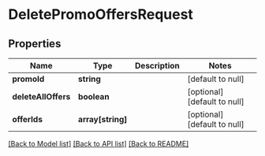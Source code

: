 # DeletePromoOffersRequest

## Properties
Name | Type | Description | Notes
------------ | ------------- | ------------- | -------------
**promoId** | **string** |  | [default to null]
**deleteAllOffers** | **boolean** |  | [optional] [default to null]
**offerIds** | **array[string]** |  | [optional] [default to null]

[[Back to Model list]](../README.md#documentation-for-models) [[Back to API list]](../README.md#documentation-for-api-endpoints) [[Back to README]](../README.md)


